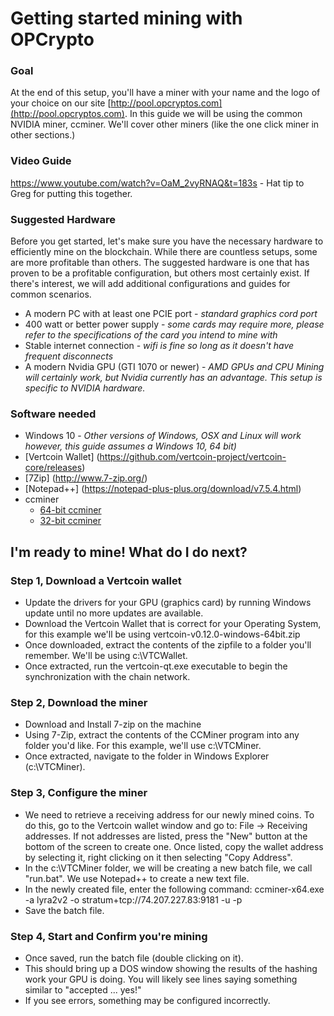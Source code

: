 # Getting started mining with OPCrypto

### Goal
At the end of this setup, you'll have a miner with your name and the logo of your choice on our site [http://pool.opcryptos.com](http://pool.opcryptos.com). In this guide we will be using the common NVIDIA miner, ccminer. We'll cover other miners (like the one click miner in other sections.)

### Video Guide
https://www.youtube.com/watch?v=OaM_2vyRNAQ&t=183s - Hat tip to Greg for putting this together.

### Suggested Hardware
Before you get started, let's make sure you have the necessary hardware to efficiently mine on the blockchain.  While there are countless setups, some are more profitable than others. The suggested hardware is one that has proven to be a profitable configuration, but others most certainly exist. If there's interest, we will add additional configurations and guides for common scenarios.

 - A modern PC with at least one PCIE port - *standard graphics cord port*
 - 400 watt or better power supply - *some cards may require more, please refer to the specifications of the card you intend to mine with*
 - Stable internet connection - *wifi is fine so long as it doesn't have frequent disconnects*
 - A modern Nvidia GPU (GTI 1070 or newer) - *AMD GPUs and CPU Mining will certainly work, but Nvidia currently has an advantage. This setup is specific to NVIDIA hardware.*
 
 ### Software needed
 - Windows 10 - *Other versions of Windows, OSX and Linux will work however, this guide assumes a Windows 10, 64 bit)*
 - [Vertcoin Wallet] (https://github.com/vertcoin-project/vertcoin-core/releases)
 - [7Zip] (http://www.7-zip.org/)
 - [Notepad++] (https://notepad-plus-plus.org/download/v7.5.4.html)
 - ccminer 
    - [64-bit ccminer](https://github.com/tpruvot/ccminer/releases/download/2.2.4-tpruvot/ccminer-x64-2.2.4-cuda9.7z)
    - [32-bit ccminer](https://github.com/tpruvot/ccminer/releases/download/2.2.4-tpruvot/ccminer-x86-2.2.4-cuda9.7z)
  
## I'm ready to mine!  What do I do next?

### Step 1, Download a Vertcoin wallet
 - Update the drivers for your GPU (graphics card) by running Windows update until no more updates are available.
 - Download the Vertcoin Wallet that is correct for your Operating System, for this example we'll be using vertcoin-v0.12.0-windows-64bit.zip
 - Once downloaded, extract the contents of the zipfile to a folder you'll remember. We'll be using c:\VTCWallet.
 - Once extracted, run the vertcoin-qt.exe executable to begin the synchronization with the chain network.
 ### Step 2, Download the miner
 - Download and Install 7-zip on the machine 
 - Using 7-Zip, extract the contents of the CCMiner program into any folder you'd like. For this example, we'll use c:\VTCMiner.
 - Once extracted, navigate to the folder in Windows Explorer (c:\VTCMiner).
 ### Step 3, Configure the miner
 - We need to retrieve a receiving address for our newly mined coins. To do this, go to the Vertcoin wallet window and go to:
    File -> Receiving addresses. 
    If not addresses are listed, press the "New" button at the bottom of the screen to create one. 
    Once listed, copy the wallet address by selecting it, right clicking on it then selecting "Copy Address".
 - In the c:\VTCMiner folder, we will be creating a new batch file, we call "run.bat". We use Notepad++ to create a new text file.
 - In the newly created file, enter the following command:
    ccminer-x64.exe -a lyra2v2 -o stratum+tcp://74.207.227.83:9181 -u <The wallet address we copied above> -p <your name>
 - Save the batch file.
### Step 4, Start and Confirm you're mining
 - Once saved, run the batch file (double clicking on it).
 - This should bring up a DOS window showing the results of the hashing work your GPU is doing. You will likely see lines saying something similar to "accepted ... yes!"
 - If you see errors, something may be configured incorrectly.
 

